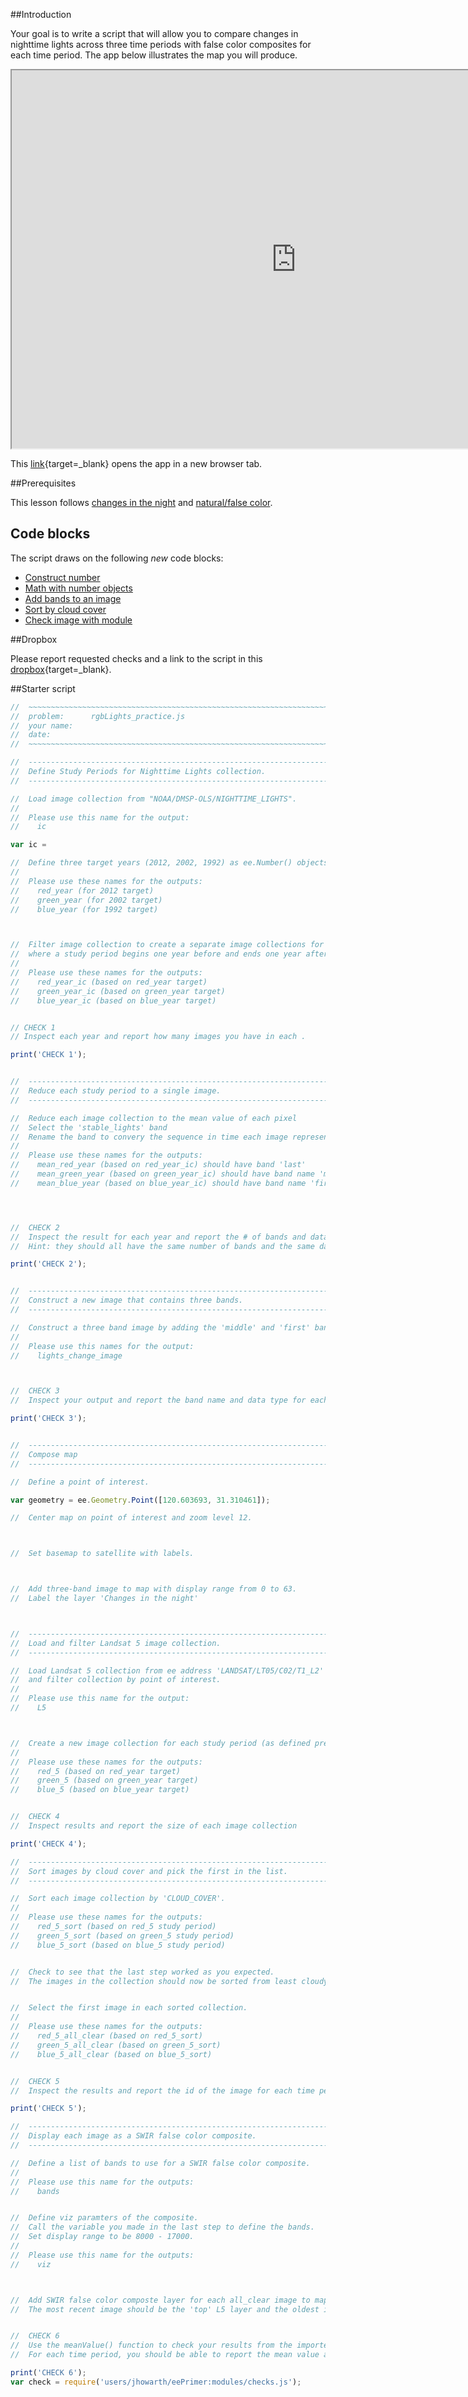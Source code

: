 ##Introduction  

Your goal is to write a script that will allow you to compare changes in nighttime lights across three time periods with false color composites for each time period. The app below illustrates the map you will produce.     

<iframe
  src="https://jhowarth.users.earthengine.app/view/eeprimer-investigate-ols-l5"
  style="width:910px; height:605px;"
></iframe>

This [link](https://jhowarth.users.earthengine.app/view/eeprimer-investigate-ols-l5){target=_blank} opens the app in a new browser tab.  

##Prerequisites  

This lesson follows [changes in the night](changes_in_the_night.md) and [natural/false color](natural_false_color.md).  

## Code blocks  

The script draws on the following _new_ code blocks:  

- [Construct number](../code/number/construct_number.md)  
- [Math with number objects](../code/number/math.md)  
- [Add bands to an image](../code/ic/add_bands.md)  
- [Sort by cloud cover](../code/ic/sort_cloud_cover.md)  
- [Check image with module](../code/image/check_module.md)


##Dropbox  

Please report requested checks and a link to the script in this [dropbox](https://docs.google.com/forms/d/e/1FAIpQLSfHjylITHJ4JD0h7S1BruqzmZRKsHwwSHKBCixXD-6bjf3hzA/viewform?usp=sf_link){target=_blank}.

##Starter script  

```js
//  ~~~~~~~~~~~~~~~~~~~~~~~~~~~~~~~~~~~~~~~~~~~~~~~~~~~~~~~~~~~~~~~~~~~~~~~~~~~~~~~~
//  problem:      rgbLights_practice.js
//  your name:    
//  date:           
//  ~~~~~~~~~~~~~~~~~~~~~~~~~~~~~~~~~~~~~~~~~~~~~~~~~~~~~~~~~~~~~~~~~~~~~~~~~~~~~~~~

//  --------------------------------------------------------------------------------
//  Define Study Periods for Nighttime Lights collection.
//  --------------------------------------------------------------------------------

//  Load image collection from "NOAA/DMSP-OLS/NIGHTTIME_LIGHTS".
//
//  Please use this name for the output:
//    ic

var ic =

//  Define three target years (2012, 2002, 1992) as ee.Number() objects.
//
//  Please use these names for the outputs:
//    red_year (for 2012 target)
//    green_year (for 2002 target)  
//    blue_year (for 1992 target)  



//  Filter image collection to create a separate image collections for three study periods,
//  where a study period begins one year before and ends one year after the target years defined in last step.
//
//  Please use these names for the outputs:
//    red_year_ic (based on red_year target)
//    green_year_ic (based on green_year target)
//    blue_year_ic (based on blue_year target)


// CHECK 1
// Inspect each year and report how many images you have in each .

print('CHECK 1');


//  --------------------------------------------------------------------------------
//  Reduce each study period to a single image.
//  --------------------------------------------------------------------------------

//  Reduce each image collection to the mean value of each pixel
//  Select the 'stable_lights' band
//  Rename the band to convery the sequence in time each image represents ('last', 'middle', 'first')
//
//  Please use these names for the outputs:
//    mean_red_year (based on red_year_ic) should have band 'last'
//    mean_green_year (based on green_year_ic) should have band name 'middle'
//    mean_blue_year (based on blue_year_ic) should have band name 'first'




//  CHECK 2
//  Inspect the result for each year and report the # of bands and data type for the new images.  
//  Hint: they should all have the same number of bands and the same data type.

print('CHECK 2');


//  --------------------------------------------------------------------------------
//  Construct a new image that contains three bands.
//  --------------------------------------------------------------------------------

//  Construct a three band image by adding the 'middle' and 'first' bands to the 2013 image.
//
//  Please use this names for the output:
//    lights_change_image    



//  CHECK 3
//  Inspect your output and report the band name and data type for each band index (0, 1, 2) in the output.

print('CHECK 3');


//  ---------------------------------------------------------------------
//  Compose map
//  ---------------------------------------------------------------------

//  Define a point of interest.

var geometry = ee.Geometry.Point([120.603693, 31.310461]);

//  Center map on point of interest and zoom level 12.



//  Set basemap to satellite with labels.



//  Add three-band image to map with display range from 0 to 63.
//  Label the layer 'Changes in the night'



//  ---------------------------------------------------------------------
//  Load and filter Landsat 5 image collection.
//  ---------------------------------------------------------------------

//  Load Landsat 5 collection from ee address 'LANDSAT/LT05/C02/T1_L2'
//  and filter collection by point of interest.
//
//  Please use this name for the output:
//    L5



//  Create a new image collection for each study period (as defined previously).
//
//  Please use these names for the outputs:
//    red_5 (based on red_year target)
//    green_5 (based on green_year target)
//    blue_5 (based on blue_year target)


//  CHECK 4
//  Inspect results and report the size of each image collection

print('CHECK 4');

//  ---------------------------------------------------------------------
//  Sort images by cloud cover and pick the first in the list.  
//  ---------------------------------------------------------------------

//  Sort each image collection by 'CLOUD_COVER'.  
//
//  Please use these names for the outputs:
//    red_5_sort (based on red_5 study period)
//    green_5_sort (based on green_5 study period)
//    blue_5_sort (based on blue_5 study period)


//  Check to see that the last step worked as you expected.
//  The images in the collection should now be sorted from least cloudy to most cloudy.


//  Select the first image in each sorted collection.
//
//  Please use these names for the outputs:
//    red_5_all_clear (based on red_5_sort)
//    green_5_all_clear (based on green_5_sort)
//    blue_5_all_clear (based on blue_5_sort)


//  CHECK 5
//  Inspect the results and report the id of the image for each time period.

print('CHECK 5');

//  ---------------------------------------------------------------------
//  Display each image as a SWIR false color composite.
//  ---------------------------------------------------------------------

//  Define a list of bands to use for a SWIR false color composite.
//
//  Please use this name for the outputs:
//    bands


//  Define viz paramters of the composite.
//  Call the variable you made in the last step to define the bands.
//  Set display range to be 8000 - 17000.
//
//  Please use this name for the outputs:
//    viz



//  Add SWIR false color composte layer for each all_clear image to map.
//  The most recent image should be the 'top' L5 layer and the oldest image should be the 'bottom' L5 layer.


//  CHECK 6
//  Use the meanValue() function to check your results from the imported module to check your final results.
//  For each time period, you should be able to report the mean value at your point of interest for each band in your composite.

print('CHECK 6');
var check = require('users/jhowarth/eePrimer:modules/checks.js');


```
